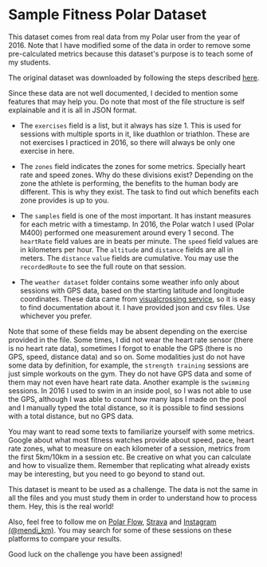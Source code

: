 # Sample Fitness Polar Dataset

This dataset comes from real data from my Polar user from the year of 2016. Note that I have modified some of the data in order to remove some pre-calculated metrics because this dataset's purpose is to teach some of my students.

The original dataset was downloaded by following the steps described [here](https://support.polar.com/en/how-to-download-all-your-data-from-polar-flow).

Since these data are not well documented, I decided to mention some features that may help you. Do note that most of the file structure is self explainable and it is all in JSON format.

- The ``exercises`` field is a list, but it always has size 1. This is used for sessions with multiple sports in it, like duathlon or triathlon. These are not exercises I practiced in 2016, so there will always be only one exercise in here.

- The ``zones`` field indicates the zones for some metrics. Specially heart rate and speed zones. Why do these divisions exist? Depending on the zone the athlete is performing, the benefits to the human body are different. This is why they exist. The task to find out which benefits each zone provides is up to you.

- The ``samples`` field is one of the most important. It has instant measures for each metric with a timestamp. In 2016, the Polar watch I used (Polar M400) performed one measurement around every 1 second. The ``heartRate`` field values are in beats per minute. The ``speed`` field values are in kilometers per hour. The ``altitude`` and ``distance`` fields are all in meters. The ``distance`` ``value`` fields are cumulative. You may use the ``recordedRoute`` to see the full route on that session.

- The ``weather dataset`` folder contains some weather info only about sessions with GPS data, based on the starting latitude and longitude coordinates. These data came from [visualcrossing service](https://visualcrossing.com/), so it is easy to find documentation about it. I have provided json and csv files. Use whichever you prefer.

Note that some of these fields may be absent depending on the exercise provided in the file. Some times, I did not wear the heart rate sensor (there is no heart rate data), sometimes I forgot to enable the GPS (there is no GPS, speed, distance data) and so on. Some modalities just do not have some data by definition, for example, the ``strength training`` sessions are just simple workouts on the gym. They do not have GPS data and some of them may not even have heart rate data. Another example is the ``swimming`` sessions. In 2016 I used to swim in an inside pool, so I was not able to use the GPS, although I was able to count how many laps I made on the pool and I manually typed the total distance, so it is possible to find sessions with a total distance, but no GPS data.

You may want to read some texts to familiarize yourself with some metrics. Google about what most fitness watches provide about speed, pace, heart rate zones, what to measure on each kilometer of a session, metrics from the first 5km/10km in a session etc. Be creative on what you can calculate and how to visualize them. Remember that replicating what already exists may be interesting, but you need to go beyond to stand out.

This dataset is meant to be used as a challenge. The data is not the same in all the files and you must study them in order to understand how to process them. Hey, this is the real world!

Also, feel free to follow me on [Polar Flow](https://flow.polar.com/training/profiles/3142224), [Strava](https://www.strava.com/athletes/9485255) and [Instagram (@mendi_km)](https://instagram.com/mendi_km). You may search for some of these sessions on these platforms to compare your results.

Good luck on the challenge you have been assigned!